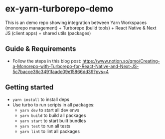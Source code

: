 # ex-yarn-turborepo-demo

This is an demo repo showing integration between Yarn Workspaces (monorepo management) + Turborepo (build tools) + React Native & Next JS (client apps) + shared utils (packages)

## Guide & Requirements
- Follow the steps in this blog post: https://www.notion.so/qmo/Creating-a-Monorepo-with-Turborepo-for-React-Native-and-Next-JS-5c7bacce36c3491faadc09e15866dd39?pvs=4

## Getting started
- `yarn install` to install deps
- Use turbo to run scripts in all packages:
  - `yarn dev` to start all dev envs
  - `yarn build` to build all packages
  - `yarn start` to start built bundles
  - `yarn test` to run all tests
  - `yarn lint` to lint all packages

